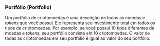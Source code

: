 ### Portfólio (Portfolio)

Um portfólio de criptomoedas é uma descrição de todas as moedas e _tokens_ que você possui. Ele representa seu investimento total em todos os tipos de criptomoedas. Por exemplo, se você possui 10 tipos diferentes de moedas e _tokens_, seu portfólio consiste em 10 criptomoedas. O valor de todas as criptomoedas em seu portfólio é igual ao valor do seu portfólio.